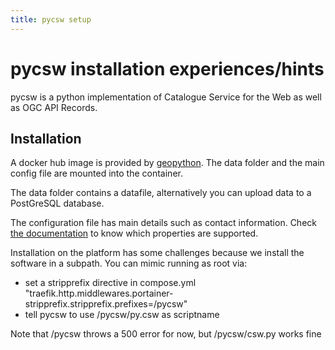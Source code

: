 ```yaml
---
title: pycsw setup
---
```


# pycsw installation experiences/hints

pycsw is a python implementation of Catalogue Service for the Web as well as OGC API Records.

## Installation

A docker hub image is provided by [geopython](https://hub.docker.com/r/geopython/pycsw). The data folder and the main config file are mounted into the container.

The data folder contains a datafile, alternatively you can upload data to a PostGreSQL database.

The configuration file has main details such as contact information. Check [the documentation](https://docs.pycsw.org) to know which properties are supported.

Installation on the platform has some challenges because we install the software in a subpath. You can mimic running as root via:

- set a stripprefix directive in compose.yml "traefik.http.middlewares.portainer-stripprefix.stripprefix.prefixes=/pycsw"
- tell pycsw to use /pycsw/py.csw as scriptname

Note that /pycsw throws a 500 error for now, but /pycsw/csw.py works fine